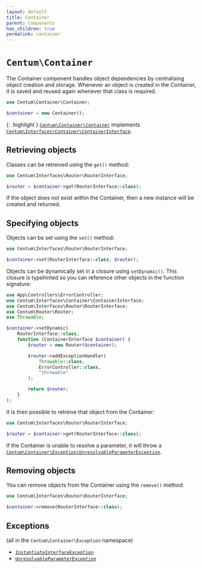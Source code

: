 ```yaml
---
layout: default
title: Container
parent: Components
has_children: true
permalink: container
---
```




# `Centum\Container`

The Container component handles object dependencies by centralising object creation and storage.
Whenever an object is created in the Container, it is saved and reused again whenever that class is required.

```php
use Centum\Container\Container;

$container = new Container();
```

{: .highlight }
[`Centum\Container\Container`](https://github.com/SidRoberts/centum/blob/development/src/Container/Container.php) implements [`Centum\Interfaces\Container\ContainerInterface`](https://github.com/SidRoberts/centum/blob/development/src/Interfaces/Container/ContainerInterface.php).



## Retrieving objects

Classes can be retreived using the `get()` method:

```php
use Centum\Interfaces\Router\RouterInterface;

$router = $container->get(RouterInterface::class);
```

If the object does not exist within the Container, then a new instance will be created and returned.



## Specifying objects

Objects can be set using the `set()` method:

```php
use Centum\Interfaces\Router\RouterInterface;

$container->set(RouterInterface::class, $router);
```

Objects can be dynamically set in a closure using `setDynamic()`.
This closure is typehinted so you can reference other objects in the function signature:

```php
use App\Controllers\ErrorController;
use Centum\Interfaces\Container\ContainerInterface;
use Centum\Interfaces\Router\RouterInterface;
use Centum\Router\Router;
use Throwable;

$container->setDynamic(
    RouterInterface::class,
    function (ContainerInterface $container) {
        $router = new Router($container);

        $router->addExceptionHandler(
            Throwable::class,
            ErrorController::class,
            "throwable"
        );

        return $router;
    }
);
```

It is then possible to retreive that object from the Container:

```php
use Centum\Interfaces\Router\RouterInterface;

$router = $container->get(RouterInterface::class);
```

If the Container is unable to resolve a parameter, it will throw a [`Centum\Container\Exception\UnresolvableParameterException`](https://github.com/SidRoberts/centum/blob/development/src/Container/Exception/UnresolvableParameterException.php).



## Removing objects

You can remove objects from the Container using the `remove()` method:

```php
use Centum\Interfaces\Router\RouterInterface;

$container->remove(RouterInterface::class);
```



## Exceptions

(all in the `Centum\Container\Exception` namespace)

- [`InstantiateInterfaceException`](https://github.com/SidRoberts/centum/blob/development/src/Container/Exception/InstantiateInterfaceException.php)
- [`UnresolvableParameterException`](https://github.com/SidRoberts/centum/blob/development/src/Container/Exception/UnresolvableParameterException.php)
